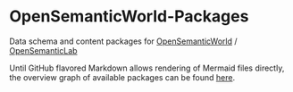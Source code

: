 # OpenSemanticWorld-Packages

Data schema and content packages for [OpenSemanticWorld](https://github.com/OpenSemanticWorld) / [OpenSemanticLab](https://github.com/OpenSemanticLab)

Until GitHub flavored Markdown allows rendering of Mermaid files directly, the overview graph of available packages can be found [here](https://github.com/OpenSemanticWorld-Packages/osw-package-maintenance/blob/main/README.md##page-packages).  
